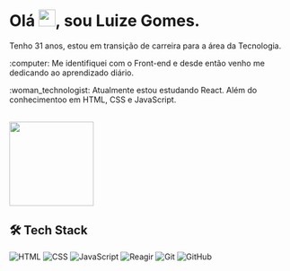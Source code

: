 <h1> Olá <img src="https://raw.githubusercontent.com/kaueMarques/kaueMarques/master/hi.gif" height="30px">, sou Luize Gomes.</h1>
<p> Tenho 31 anos, estou em transição de carreira para a área da Tecnologia.</p>
<p> :computer: Me identifiquei com o Front-end e desde então venho me dedicando ao aprendizado diário. </p>   
<p> :woman_technologist: Atualmente estou estudando React. Além do conhecimentoo em HTML, CSS e JavaScript.</p> 
<br> 

<img height="150em" src="https://github-readme-stats.vercel.app/api/top-langs/?username=luizegomes&theme=omni&hide_border=false&&layout=compact"/>

## 🛠  Tech Stack

![HTML](https://img.shields.io/badge/-HTML-05122A?style=flat&logo=HTML5)
![CSS](https://img.shields.io/badge/-CSS-05122A?style=flat&logo=CSS3&logoColor=1572B6)
![JavaScript](https://img.shields.io/badge/-JavaScript-05122A?style=flat&logo=javascript)
![Reagir](https://img.shields.io/badge/-React-05122A?style=flat&logo=react)
![Git](https://img.shields.io/badge/-Git-05122A?style=flat&logo=git) 
![GitHub](https://img.shields.io/badge/-GitHub-05122A?style=flat&logo=github)
